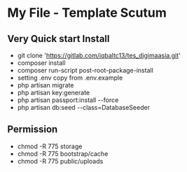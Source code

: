 # My File - Template Scutum

## Very Quick start Install
- git clone 'https://gitlab.com/iqbaltc13/tes_digimaasia.git'
- composer install
- composer run-script post-root-package-install
- setting .env copy from .env.example
- php artisan migrate
- php artisan key:generate
- php artisan passport:install --force
- php artisan db:seed --class=DatabaseSeeder

## Permission
- chmod -R 775 storage
- chmod -R 775 bootstrap/cache
- chmod -R 775 public/uploads